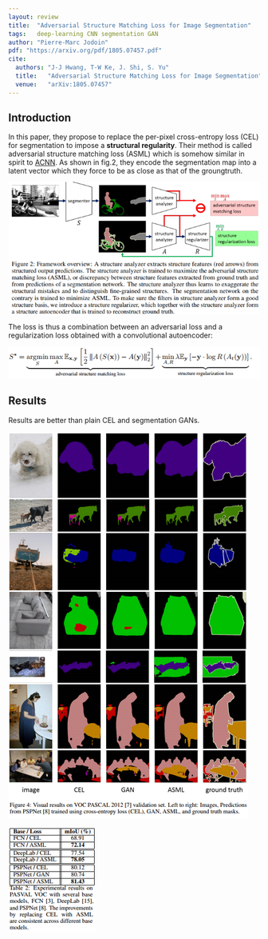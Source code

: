 ```yaml
---
layout: review
title:  "Adversarial Structure Matching Loss for Image Segmentation"
tags:   deep-learning CNN segmentation GAN
author: "Pierre-Marc Jodoin"
pdf: "https://arxiv.org/pdf/1805.07457.pdf"
cite:
  authors: "J-J Hwang, T-W Ke, J. Shi, S. Yu" 
  title:   "Adversarial Structure Matching Loss for Image Segmentation"
  venue:   "arXiv:1805.07457"
---
```


## Introduction
In this paper, they propose to replace the per-pixel cross-entropy loss (CEL) for segmentation to impose a **structural regularity**.  Their method is called adversarial structure matching loss (ASML) which is somehow similar in spirit to [ACNN](https://vitalab.github.io/article/2018/05/30/ACNN.html).  As shown in fig.2, they encode the segmentation map into a latent vector which they force to be as close as that of the groungtruth. 

![](/article/images/advSeg/sc01.png)

The loss is thus a combination between an adversarial loss and a regularization loss obtained with a convolutional autoencoder:

![](/article/images/advSeg/sc02.png)



## Results

Results are better than plain CEL and segmentation GANs.

![](/article/images/advSeg/sc03.png)

![](/article/images/advSeg/sc04.png)




